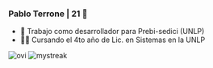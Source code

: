 ### Pablo Terrone | 21 👋

- :briefcase: Trabajo como desarrollador para Prebi-sedici (UNLP)
- :man_student: Cursando el 4to año de Lic. en Sistemas en la UNLP

<img src="https://github-readme-stats.vercel.app/api/top-langs?username=pablot21&show_icons=true&locale=en&layout=compact&theme=chartreuse-dark" alt="ovi" />

<img src="https://github-readme-streak-stats.herokuapp.com/?user=pablot21&theme=tokyonight" alt="mystreak"/>
